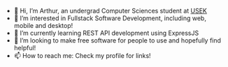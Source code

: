 - 👋 Hi, I’m Arthur, an undergrad Computer Sciences student at [USEK](https://www.usek.edu.lb/en/home)
- 👀 I’m interested in Fullstack Software Development, including web, mobile and desktop!
- 🌱 I’m currently learning REST API development using ExpressJS
- 💞️ I’m looking to make free software for people to use and hopefully find helpful!
- 📫 How to reach me: Check my profile for links!

<!---
ArthurKasparian/ArthurKasparian is a ✨ special ✨ repository because its `README.md` (this file) appears on your GitHub profile.
You can click the Preview link to take a look at your changes.
--->
